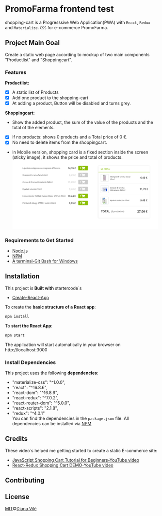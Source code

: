 # PromoFarma frontend test 
shopping-cart is a Progresssive Web Application(PWA) with `React`, `Redux` and `Materialize.CSS` for e-commerce PromoFarma.

## Project Main Goal
Create a static web page according to mockup of two main components "Productlist" and "Shoppingcart".

### Features 
__Productlist:__
*[x] A static list of Products 
*[x] Add one product to the shopping-cart 
*[x] At adding a product, Button will be disabled and turns grey.

__Shoppingcart:__
* Show the added product, the sum of the value of the products and the total of the elements. 
* [x] If no products: shows 0 products and a Total price of 0 €.
* [x] No need to delete items from the shoppingcart.
* In Mobile version, shopping card is a fixed section inside the screen (sticky image), it shows the price and total of products.
![Web](WebVersion.png)

### Requirements to Get Started
* [Node.js](https://nodejs.org/en/)
* [NPM](https://www.npmjs.com/)
* [A terminal-Git Bash for Windows](https://gitforwindows.org/)

## Installation
This project is <b>Built with</b> startercode´s
- [Create-React-App](https://facebook.github.io/create-react-app/)

To create the __basic structure of a React app__:
```bash
npm install
```
 To __start the React App__: 
```bash
npm start
```
The application will start automatically in your browser on http://localhost:3000

### Install Dependencies 
This project uses the following __dependencies__:

* "materialize-css": "^1.0.0",
* "react": "^16.8.6",
* "react-dom": "^16.8.6",
* "react-redux": "^7.0.2",
* "react-router-dom": "^5.0.0",
* "react-scripts": "2.1.8",
* "redux": "^4.0.1"  
You can find the dependencies in the `package.json` file.
All dependencies can be installed via [NPM](https://www.npmjs.com/package/)

## Credits
These video´s helped me getting started to create a static E-commerce site:
- [JavaScript Shopping Cart Tutorial for Beginners-YouTube video](https://www.youtube.com/watch?v=YeFzkC2awTM)
- [React-Redux Shopping Cart DEMO-YouTube video](https://www.youtube.com/watch?v=J7Tw1hlK41E)

## Contributing

## License
[MIT]()©[Diana Vilé](https://github.com/dianavile/)
